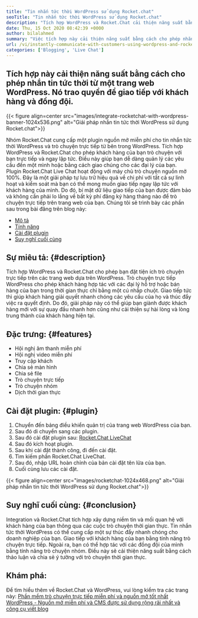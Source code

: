 ```yaml
---
title: "Tin nhắn tức thời WordPress sử dụng Rocket.chat" 
seoTitle: "Tin nhắn tức thời WordPress sử dụng Rocket.chat" 
description: "Tích hợp WordPress và Rocket.Chat cải thiện năng suất bằng cách cho phép giải pháp nhắn tin tức thời. Nó giúp bạn giao tiếp có ảnh hưởng và kịp thời." 
date: Thu, 15 Oct 2020 08:42:39 +0000
author: bilalahmed
summary: "Việc tích hợp này cải thiện năng suất bằng cách cho phép nhắn tin tức thời từ một trang web WordPress. Nó trao quyền để giao tiếp với khách hàng và đồng đội." 
url: /vi/instantly-communicate-with-customers-using-wordpress-and-rocket-chat/
categories: ['Blogging', 'Live Chat']
---
```


## Tích hợp này cải thiện năng suất bằng cách cho phép nhắn tin tức thời từ một trang web WordPress. Nó trao quyền để giao tiếp với khách hàng và đồng đội.

{{< figure align=center src="images/integrate-rocketchat-with-wordpress-banner-1024x536.png" alt="Giải pháp nhắn tin tức thời WordPress sử dụng Rocket.chat">}}

Nhóm Rocket.Chat cung cấp một plugin nguồn mở miễn phí cho tin nhắn tức thời WordPress và trò chuyện trực tiếp từ bên trong WordPress. Tích hợp WordPress và Rocket.Chat cho phép khách hàng của bạn trò chuyện với bạn trực tiếp và ngay lập tức. Điều này giúp bạn dễ dàng quản lý các yêu cầu đến một mình hoặc bằng cách giao chúng cho các đại lý của bạn.
Plugin Rocket.Chat Live Chat hoạt động với máy chủ trò chuyện nguồn mở 100%. Đây là một giải pháp tự lưu trữ hiệu quả về chi phí với tất cả sự linh hoạt và kiểm soát mà bạn có thể mong muốn giao tiếp ngay lập tức với khách hàng của mình. Do đó, bí mật dữ liệu giao tiếp của bạn được đảm bảo và không cần phải lo lắng về bất kỳ phí đăng ký hàng tháng nào để trò chuyện trực tiếp trên trang web của bạn.
Chúng tôi sẽ trình bày các phần sau trong bài đăng trên blog này:
  * [Mô tả][1]
  * [Tính năng][2]
  * [Cài đặt plugin][3]
  * [Suy nghĩ cuối cùng][4]

## Sự miêu tả: {#description}

Tích hợp WordPress và Rocket.Chat cho phép bạn đặt tiện ích trò chuyện trực tiếp trên các trang web dựa trên WordPress. Trò chuyện trực tiếp WordPress cho phép khách hàng hợp tác với các đại lý hỗ trợ hoặc bán hàng của bạn trong thời gian thực chỉ bằng một cú nhấp chuột. Giao tiếp tức thì giúp khách hàng giải quyết nhanh chóng các yêu cầu của họ và thúc đẩy việc ra quyết định. Do đó, giải pháp này có thể giúp bạn giành được khách hàng mới với sự quay đầu nhanh hơn cũng như cải thiện sự hài lòng và lòng trung thành của khách hàng hiện tại.

## Đặc trưng: {#features}

  * Hội nghị âm thanh miễn phí
  * Hội nghị video miễn phí
  * Truy cập khách
  * Chia sẻ màn hình
  * Chia sẻ file
  * Trò chuyện trực tiếp
  * Trò chuyện nhóm
  * Dịch thời gian thực

## Cài đặt plugin: {#plugin}

  1. Chuyển đến bảng điều khiển quản trị của trang web WordPress của bạn.
  2. Sau đó di chuyển sang các plugin.
  3. Sau đó cài đặt plugin sau: [Rocket.Chat LiveChat][5]
  4. Sau đó kích hoạt plugin.
  5. Sau khi cài đặt thành công, đi đến cài đặt.
  6. Tìm kiếm phần Rocket.Chat LiveChat.
  7. Sau đó, nhập URL hoàn chỉnh của bản cài đặt tên lửa của bạn.
  8. Cuối cùng lưu các cài đặt.

{{< figure align=center src="images/rocketchat-1024x468.png" alt="Giải pháp nhắn tin tức thời WordPress sử dụng Rocket.chat">}}


## Suy nghĩ cuối cùng: {#conclusion}

Integration và Rocket.Chat tích hợp xây dựng niềm tin và mối quan hệ với khách hàng của bạn thông qua các cuộc trò chuyện thời gian thực. Tin nhắn tức thời WordPress có thể cung cấp một sự thúc đẩy nhanh chóng cho doanh nghiệp của bạn. Giao tiếp với khách hàng của bạn bằng tính năng trò chuyện trực tiếp. Ngoài ra, bạn có thể hợp tác với các đồng đội của mình bằng tính năng trò chuyện nhóm. Điều này sẽ cải thiện năng suất bằng cách thảo luận và chia sẻ ý tưởng với trò chuyện thời gian thực.

## Khám phá:
Để tìm hiểu thêm về Rocket.Chat và WordPress, vui lòng kiểm tra các trang này:
[Phần mềm trò chuyện trực tiếp miễn phí và nguồn mở tốt nhất][6]
[WordPress - Nguồn mở miễn phí và CMS được sử dụng rộng rãi nhất và công cụ viết blog][7]



 [1]: #description
 [2]: #features
 [3]: #plugin
 [4]: #conclusion
 [5]: https://wordpress.org/plugins/rocketchat-livechat/
 [6]: https://products.containerize.com/live-chat
 [7]: https://href.li/?https://products.containerize.com/blogging/wordpress

